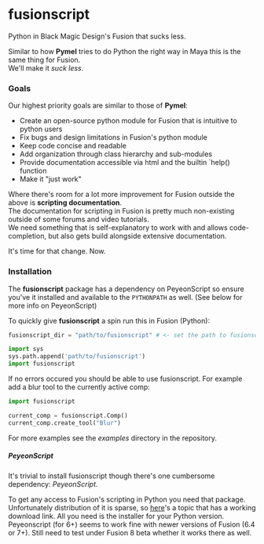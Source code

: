 # fusionscript
Python in Black Magic Design's Fusion that sucks less.

Similar to how **Pymel** tries to do Python the right way in Maya this is the same thing for Fusion.  
We'll make it *suck less*.

### Goals

Our highest priority goals are similar to those of **Pymel**:

- Create an open-source python module for Fusion that is intuitive to python users
- Fix bugs and design limitations in Fusion's python module
- Keep code concise and readable
- Add organization through class hierarchy and sub-modules
- Provide documentation accessible via html and the builtin `help() function
- Make it "just work"

Where there's room for a lot more improvement for Fusion outside the above is **scripting documentation**.  
The documentation for scripting in Fusion is pretty much non-existing outside of some forums and video tutorials.  
We need something that is self-explanatory to work with and allows code-completion, but also gets build alongside extensive documentation.

It's time for that change. Now.

### Installation

The **fusionscript** package has a dependency on PeyeonScript so ensure you've 
it installed and available to the `PYTHONPATH` as well. (See below for more 
info on PeyeonScript)

To quickly give **fusionscript** a spin run this in Fusion (Python):

```python
fusionscript_dir = "path/to/fusionscript" # <- set the path to fusionscript

import sys
sys.path.append('path/to/fusionscript')
import fusionscript
```

If no errors occured you should be able to use fusionscript. For example
add a blur tool to the currently active comp:

```python
import fusionscript

current_comp = fusionscript.Comp()
current_comp.create_tool("Blur")
```

For more examples see the *examples* directory in the repository.

##### PeyeonScript

It's trivial to install fusionscript though there's one cumbersome dependency: 
*PeyeonScript*. 

To get any access to Fusion's scripting in Python you need that package. 
Unfortunately distribution of it is sparse, so [here](http://www.steakunderwater.com/wesuckless/viewtopic.php?t=387)'s a topic that has a 
working download link. All you need is the installer for your Python version.
Peyeonscript (for 6+) seems to work fine with newer versions of Fusion (6.4 or 7+). 
Still need to test under Fusion 8 beta whether it works there as well.

